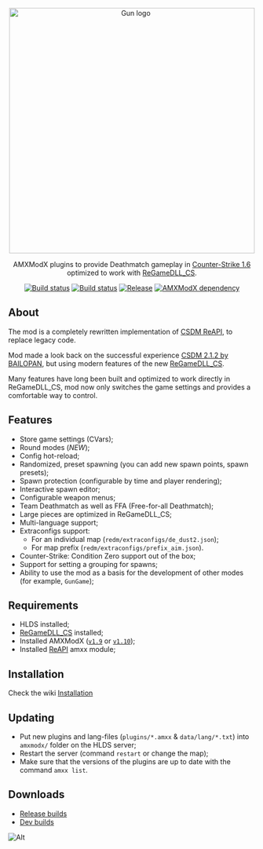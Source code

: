 <p align="center">
    <a href="https://github.com/wopox1337/ReDeathmatch">
        <img
            width="500px"
            alt="Gun logo"
            src="https://user-images.githubusercontent.com/18553678/233882657-0ee4d8ea-2492-4af7-8db5-32430689c131.png"
        >
    </a>
</p>

<p align="center">
    AMXModX plugins to provide Deathmatch gameplay in <a href="https://store.steampowered.com/app/10/CounterStrike/">Counter-Strike 1.6</a> optimized to work with <a href="https://github.com/s1lentq/ReGameDLL_CS">ReGameDLL_CS</a>.
</p>

<p align="center">
    <a href="https://github.com/wopox1337/ReDeathmatch/releases/latest">
        <img
            src="https://img.shields.io/github/downloads/wopox1337/ReDeathmatch/total?label=Download%40latest&style=flat-square&logo=github&logoColor=white"
            alt="Build status"
        ></a>
    <a href="https://github.com/wopox1337/ReDeathmatch/actions">
        <img
            src="https://img.shields.io/github/actions/workflow/status/wopox1337/ReDeathmatch/CI.yml?branch=master&style=flat-square&logo=github&logoColor=white"
            alt="Build status"
        ></a>
    <a href="https://github.com/wopox1337/ReDeathmatch/releases">
        <img
            src="https://img.shields.io/github/v/release/wopox1337/ReDeathmatch?include_prereleases&style=flat-square&logo=github&logoColor=white"
            alt="Release"
        ></a>
    <a href="https://www.amxmodx.org/downloads-new.php">
        <img
            src="https://img.shields.io/badge/AMXModX-%3E%3D1.9.0-blue?style=flat-square"
            alt="AMXModX dependency"
        ></a>
</p>

## About
The mod is a completely rewritten implementation of [CSDM ReAPI](https://github.com/wopox1337/CSDM-ReAPI), to replace legacy code.

Mod made a look back on the successful experience [CSDM 2.1.2 by BAILOPAN](https://www.bailopan.net/csdm), but using modern features of the new [ReGameDLL_CS](https://github.com/s1lentq/ReGameDLL_CS).

Many features have long been built and optimized to work directly in ReGameDLL_CS, mod now only switches the game settings and provides a comfortable way to control.

## Features
- Store game settings (CVars);
- Round modes (*NEW*);
- Config hot-reload;
- Randomized, preset spawning (you can add new spawn points, spawn presets);
- Spawn protection (configurable by time and player rendering);
- Interactive spawn editor;
- Configurable weapon menus;
- Team Deathmatch as well as FFA (Free-for-all Deathmatch);
- Large pieces are optimized in ReGameDLL_CS;
- Multi-language support;
- Extraconfigs support:
    - For an individual map (`redm/extraconfigs/de_dust2.json`);
    - For map prefix (`redm/extraconfigs/prefix_aim.json`).
- Counter-Strike: Condition Zero support out of the box;
- Support for setting a grouping for spawns;
- Ability to use the mod as a basis for the development of other modes (for example, `GunGame`);

## Requirements
- HLDS installed;
- [ReGameDLL_CS](https://github.com/s1lentq/ReGameDLL_CS) installed;
- Installed AMXModX ([`v1.9`](https://www.amxmodx.org/downloads-new.php) or [`v1.10`](https://www.amxmodx.org/downloads-new.php?branch=master));
- Installed [ReAPI](https://github.com/s1lentq/reapi) amxx module; 
      
## Installation
Check the wiki [Installation](https://github.com/wopox1337/ReDeathmatch/wiki/Installation)

## Updating
- Put new plugins and lang-files (`plugins/*.amxx` & `data/lang/*.txt`) into `amxmodx/` folder on the HLDS server;
- Restart the server (command `restart` or change the map);
- Make sure that the versions of the plugins are up to date with the command `amxx list`.

## Downloads
- [Release builds](https://github.com/wopox1337/ReDeathmatch/releases)
- [Dev builds](https://github.com/wopox1337/ReDeathmatch/actions/workflows/build.yml)


![Alt](https://repobeats.axiom.co/api/embed/f0ad70b77044302da541f84d7ca59b3dd305ea82.svg "Repobeats analytics image")